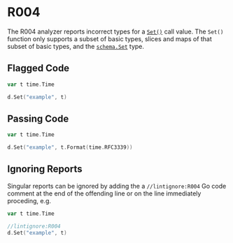 # R004

The R004 analyzer reports incorrect types for a [`Set()`](https://godoc.org/github.com/hashicorp/terraform-plugin-sdk/helper/schema#ResourceData.Set) call value.
The `Set()` function only supports a subset of basic types, slices and maps of that
subset of basic types, and the [`schema.Set`](https://godoc.org/github.com/hashicorp/terraform-plugin-sdk/helper/schema#Set) type.

## Flagged Code

```go
var t time.Time

d.Set("example", t)
```

## Passing Code

```go
var t time.Time

d.Set("example", t.Format(time.RFC3339))
```

## Ignoring Reports

Singular reports can be ignored by adding the a `//lintignore:R004` Go code comment at the end of the offending line or on the line immediately proceding, e.g.

```go
var t time.Time

//lintignore:R004
d.Set("example", t)
```
